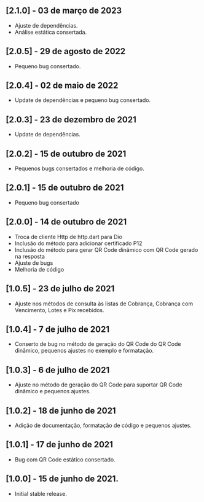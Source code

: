 ## [2.1.0] - 03 de março de 2023

* Ajuste de dependências.
* Análise estática consertada.

## [2.0.5] - 29 de agosto de 2022

* Pequeno bug consertado.

## [2.0.4] - 02 de maio de 2022

* Update de dependências e pequeno bug consertado.

## [2.0.3] - 23 de dezembro de 2021

* Update de dependências.

## [2.0.2] - 15 de outubro de 2021

* Pequenos bugs consertados e melhoria de código.

## [2.0.1] - 15 de outubro de 2021

* Pequeno bug consertado

## [2.0.0] - 14 de outubro de 2021

* Troca de cliente Http de http.dart para Dio
* Inclusão do método para adicionar certificado P12
* Inclusão do método para gerar QR Code dinâmico com QR Code gerado na resposta
* Ajuste de bugs
* Melhoria de código

## [1.0.5] - 23 de julho de 2021

* Ajuste nos métodos de consulta às listas de Cobrança, Cobrança com Vencimento, Lotes e Pix recebidos.

## [1.0.4] - 7 de julho de 2021

* Conserto de bug no método de geração do QR Code do QR Code dinâmico, pequenos ajustes no exemplo e formatação.

## [1.0.3] - 6 de julho de 2021

* Ajuste no método de geração do QR Code para suportar QR Code dinâmico e pequenos ajustes.

## [1.0.2] - 18 de junho de 2021

* Adição de documentação, formatação de código e pequenos ajustes.

## [1.0.1] - 17 de junho de 2021

* Bug com QR Code estático consertado.

## [1.0.0] - 15 de junho de 2021.

* Initial stable release.